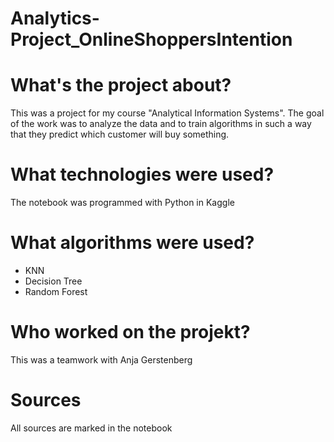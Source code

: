 # Analytics-Project_OnlineShoppersIntention

# What's the project about?
This was a project for my course "Analytical Information Systems". The goal of the work was to analyze the data and to train algorithms in such a way that they predict which customer will buy something.

# What technologies were used?
The notebook was programmed with Python in Kaggle

# What algorithms were used?
- KNN
- Decision Tree
- Random Forest

# Who worked on the projekt?
This was a teamwork with Anja Gerstenberg

# Sources
All sources are marked in the notebook
